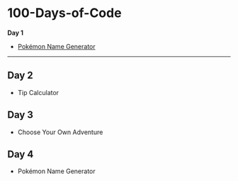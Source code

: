 
# 100-Days-of-Code

**Day 1**
- [Pokémon Name Generator](https://github.com/sherrycayheyhey/100-Days-of-Code/blob/main/pokemon_name_generator.py)

***
  
## Day 2
  - Tip Calculator
  
## Day 3
  - Choose Your Own Adventure 

## Day 4
  - Pokémon Name Generator
